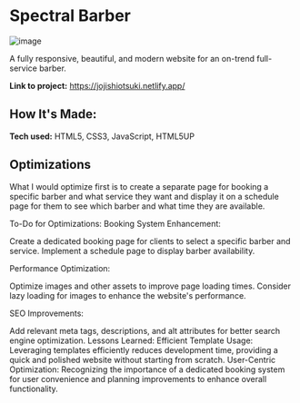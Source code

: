 # Spectral Barber
![image](https://github.com/jojiShiotsuki/spectralBarber/assets/149657863/252c4928-9b84-4b30-a48b-e21d2208470a)

A fully responsive, beautiful, and modern website for an on-trend full-service barber.

**Link to project:** https://jojishiotsuki.netlify.app/

## How It's Made:

**Tech used:** HTML5, CSS3, JavaScript, HTML5UP
## Optimizations

What I would optimize first is to create a separate page for booking a specific barber and what service they want and display it on a schedule page for them to see which barber and what time they are available.

To-Do for Optimizations:
Booking System Enhancement:

Create a dedicated booking page for clients to select a specific barber and service.
Implement a schedule page to display barber availability.

Performance Optimization:

Optimize images and other assets to improve page loading times.
Consider lazy loading for images to enhance the website's performance.

SEO Improvements:

Add relevant meta tags, descriptions, and alt attributes for better search engine optimization.
Lessons Learned:
Efficient Template Usage: Leveraging templates efficiently reduces development time, providing a quick and polished website without starting from scratch.
User-Centric Optimization: Recognizing the importance of a dedicated booking system for user convenience and planning improvements to enhance overall functionality.
